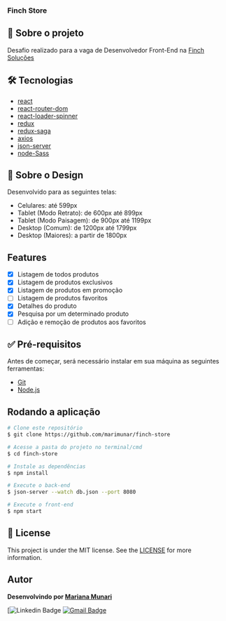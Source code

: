 ### Finch Store

## :bookmark_tabs: Sobre o projeto

Desafio realizado para a vaga de Desenvolvedor Front-End na [Finch Soluções](https://finchsolucoes.com.br/)

## :hammer_and_wrench: Tecnologias

- [react](https://reactjs.org/)
- [react-router-dom](https://github.com/remix-run/react-router)
- [react-loader-spinner](https://mhnpd.github.io/react-loader-spinner/)
- [redux](https://redux.js.org/)
- [redux-saga](https://redux-saga.js.org/)
- [axios](https://github.com/axios/axios)
- [json-server](https://github.com/typicode/json-server)
- [node-Sass](https://github.com/sass/node-sass)

## :art: Sobre o Design

Desenvolvido para as seguintes telas:

- Celulares: até 599px
- Tablet (Modo Retrato): de 600px até 899px
- Tablet (Modo Paisagem): de 900px até 1199px
- Desktop (Comum): de 1200px até 1799px
- Desktop (Maiores): a partir de 1800px

## Features

- [x] Listagem de todos produtos
- [x] Listagem de produtos exclusivos
- [x] Listagem de produtos em promoção
- [ ] Listagem de produtos favoritos
- [x] Detalhes do produto
- [x] Pesquisa por um determinado produto
- [ ] Adição e remoção de produtos aos favoritos

## :white_check_mark: Pré-requisitos

Antes de começar, será necessário instalar em sua máquina as seguintes ferramentas:

- [Git](https://git-scm.com)
- [Node.js](https://nodejs.org/)

## Rodando a aplicação

```bash
# Clone este repositório
$ git clone https://github.com/marimunar/finch-store

# Acesse a pasta do projeto no terminal/cmd
$ cd finch-store

# Instale as dependências
$ npm install

# Execute o back-end
$ json-server --watch db.json --port 8080

# Execute o front-end
$ npm start
```

## :memo: License

This project is under the MIT license. See the [LICENSE](https://github.com/marimunari/finch-store/blob/master/LICENSE) for more information.

## Autor

<b>Desenvolvindo por <a href="https://github.com/marimunari">Mariana Munari</a></b>

[![Linkedin Badge](https://img.shields.io/badge/-Mariana_Munari-blue?style=flat-square&logo=Linkedin&logoColor=white&link=https://br.linkedin.com/in/mariana-munari)
[![Gmail Badge](https://img.shields.io/badge/marianamunari4@gmail.com-c14438?style=flat-square&logo=Gmail&logoColor=white&link=mailto:marianamunari4@gmail.com)](mailto:marianamunari4@gmail.com)

